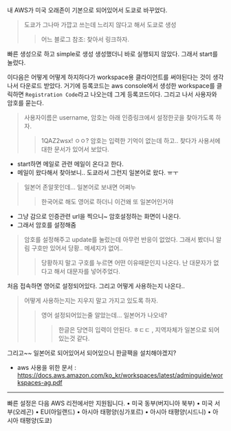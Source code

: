 내 AWS가 미국 오래존이 기본으로 되어있어서 도쿄로 바꾸었다.
> 도쿄가 그나마 가깝고 쓰는데 느리지 않다고 해서 도쿄로 생성
>> 어느 블로그 참조: 찾아서 링크하자.

빠른 생성으로 하고 simple로 생성
생성했더니 바로 실행되지 않았다. 그래서 start를 눌렀다.

이다음은 어떻게 어떻게 하지하다가 workspace용 클라이언트를 써야된다는 것이 생각나서 다운로드 받았다. 
거기에 등록코드는 aws console에서 생성한 workspace를 클릭하면 `Registration Code`라고 나오는데 그게 등록코드이다.
그리고 나서 사용자와 암호를 묻는다.
> 사용자이름은 username, 암호는 아래 인증링크에서 설정한곳을 찾아가도록 하자.
>> 1QAZ2wsx!
ㅇㅇ? 암호는 입력한 기억이 없는데 하고.. 찾다가 사용서에 대한 문서가 있어서 보았다.
- start하면 메일로 관련 메일이 온다고 한다.
- 메일이 왔다해서 찾아보니.. 도쿄라서 그런지 일본어로 왔다. ㅠㅜ
> 일본어 존알못인데... 일본어로 보내면 어쩌누
>> 한국어로 해도 영어로 하더니 이건왜 또 일본어인거야
- 그냥 감으로 인증관련 url을 찍으니~ 암호설정하는 화면이 나온다. 
- 그래서 암호를 설정해줌
> 암호를 설정해주고 update를 눌렀는데 아무런 반응이 없었다. 그래서 봤더니 알림 구호만 있어서 당황.. 메세지가 없어.. 
>> 당황하지 말고 구호를 누르면 어떤 이유때문인지 나온다. 난 대문자가 없다고 해서 대문자를 넣어주었다.

처음 접속하면 영어로 설정되어있다. 그리고 어떻게 사용하는지 나온다..
> 어떻게 사용하는지는 지우지 말고 가지고 있도록 하자.
>> 영어 설정되어있는줄 알았는데... 일본어가 나오네?
>>> 한글은 당연히 입력이 안된다. ㅎㄷㄷ , 지역자체가 일본으로 되어있는것 같다.

그리고~~ 일본어로 되어있어서 되어있으니 한글팩을 설치해야겠지?

* aws 사용을 위한 문서 : https://docs.aws.amazon.com/ko_kr/workspaces/latest/adminguide/workspaces-ag.pdf


---

빠른 설정은 다음 AWS 리전에서만 지원됩니다.
• 미국 동부(버지니아 북부)
• 미국 서부(오레곤)
• EU(아일랜드)
• 아시아 태평양(싱가포르)
• 아시아 태평양(시드니)
• 아시아 태평양(도쿄)